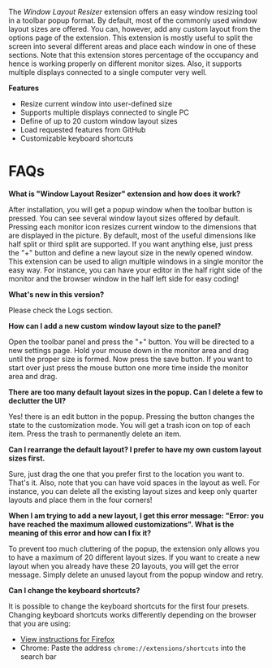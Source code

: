 The *Window Layout Resizer* extension offers an easy window resizing tool in a toolbar popup format. By default, most of the commonly used window layout sizes are offered. You can, however, add any custom layout from the options page of the extension. This extension is mostly useful to split the screen into several different areas and place each window in one of these sections. Note that this extension stores percentage of the occupancy and hence is working properly on different monitor sizes. Also, it supports multiple displays connected to a single computer very well.

**Features**

- Resize current window into user-defined size
- Supports multiple displays connected to single PC
- Define of up to 20 custom window layout sizes
- Load requested features from GitHub
- Customizable keyboard shortcuts

# FAQs

**What is "Window Layout Resizer" extension and how does it work?**

After installation, you will get a popup window when the toolbar button is pressed. You can see several window layout sizes offered by default. Pressing each monitor icon resizes current window to the dimensions that are displayed in the picture. By default, most of the useful dimensions like half split or third split are supported. If you want anything else, just press the "+" button and define a new layout size in the newly opened window. This extension can be used to align multiple windows in a single monitor the easy way. For instance, you can have your editor in the half right side of the monitor and the browser window in the half left side for easy coding!

**What's new in this version?**

Please check the Logs section.

**How can I add a new custom window layout size to the panel?**

Open the toolbar panel and press the "+" button. You will be directed to a new settings page. Hold your mouse down in the monitor area and drag until the proper size is formed. Now press the save button. If you want to start over just press the mouse button one more time inside the monitor area and drag.

**There are too many default layout sizes in the popup. Can I delete a few to declutter the UI?**

Yes! there is an edit button in the popup. Pressing the button changes the state to the customization mode. You will get a trash icon on top of each item. Press the trash to permanently delete an item.

**Can I rearrange the default layout? I prefer to have my own custom layout sizes first.**

Sure, just drag the one that you prefer first to the location you want to. That's it. Also, note that you can have void spaces in the layout as well. For instance, you can delete all the existing layout sizes and keep only quarter layouts and place them in the four corners!

**When I am trying to add a new layout, I get this error message: "Error: you have reached the maximum allowed customizations". What is the meaning of this error and how can I fix it?**

To prevent too much cluttering of the popup, the extension only allows you to have a maximum of 20 different layout sizes. If you want to create a new layout when you already have these 20 layouts, you will get the error message. Simply delete an unused layout from the popup window and retry.

**Can I change the keyboard shortcuts?**

It is possible to change the keyboard shortcuts for the first four presets. Changing keyboard shortcuts works differently depending on the browser that you are using:

- [View instructions for Firefox](https://support.mozilla.org/en-US/kb/manage-extension-shortcuts-firefox)
- Chrome: Paste the address `chrome://extensions/shortcuts` into the search bar
